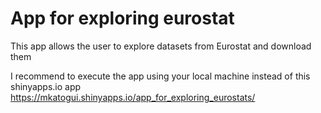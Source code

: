 # App for exploring eurostat
This app allows the user to explore datasets from Eurostat and download them

I recommend to execute the app using your local machine instead of this shinyapps.io app
https://mkatogui.shinyapps.io/app_for_exploring_eurostats/
